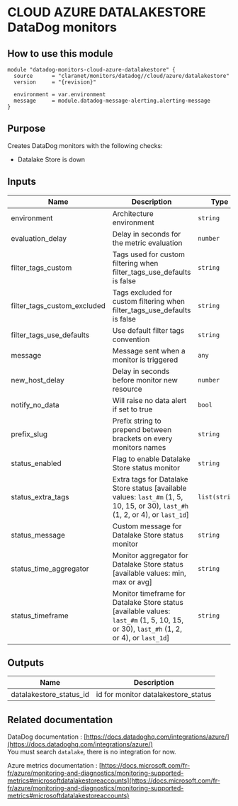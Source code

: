 # CLOUD AZURE DATALAKESTORE DataDog monitors

## How to use this module

```hcl
module "datadog-monitors-cloud-azure-datalakestore" {
  source      = "claranet/monitors/datadog//cloud/azure/datalakestore"
  version     = "{revision}"

  environment = var.environment
  message     = module.datadog-message-alerting.alerting-message
}

```

## Purpose

Creates DataDog monitors with the following checks:

- Datalake Store is down

## Inputs

| Name | Description | Type | Default | Required |
|------|-------------|------|---------|:-----:|
| environment | Architecture environment | `string` | n/a | yes |
| evaluation\_delay | Delay in seconds for the metric evaluation | `number` | `900` | no |
| filter\_tags\_custom | Tags used for custom filtering when filter\_tags\_use\_defaults is false | `string` | `"*"` | no |
| filter\_tags\_custom\_excluded | Tags excluded for custom filtering when filter\_tags\_use\_defaults is false | `string` | `""` | no |
| filter\_tags\_use\_defaults | Use default filter tags convention | `string` | `"true"` | no |
| message | Message sent when a monitor is triggered | `any` | n/a | yes |
| new\_host\_delay | Delay in seconds before monitor new resource | `number` | `300` | no |
| notify\_no\_data | Will raise no data alert if set to true | `bool` | `true` | no |
| prefix\_slug | Prefix string to prepend between brackets on every monitors names | `string` | `""` | no |
| status\_enabled | Flag to enable Datalake Store status monitor | `string` | `"true"` | no |
| status\_extra\_tags | Extra tags for Datalake Store status [available values: `last_#m` (1, 5, 10, 15, or 30), `last_#h` (1, 2, or 4), or `last_1d`] | `list(string)` | `[]` | no |
| status\_message | Custom message for Datalake Store status monitor | `string` | `""` | no |
| status\_time\_aggregator | Monitor aggregator for Datalake Store status [available values: min, max or avg] | `string` | `"max"` | no |
| status\_timeframe | Monitor timeframe for Datalake Store status [available values: `last_#m` (1, 5, 10, 15, or 30), `last_#h` (1, 2, or 4), or `last_1d`] | `string` | `"last_5m"` | no |

## Outputs

| Name | Description |
|------|-------------|
| datalakestore\_status\_id | id for monitor datalakestore\_status |

## Related documentation

DataDog documentation : [https://docs.datadoghq.com/integrations/azure/](https://docs.datadoghq.com/integrations/azure/)  
You must search `datalake`, there is no integration for now.

Azure metrics documentation : [https://docs.microsoft.com/fr-fr/azure/monitoring-and-diagnostics/monitoring-supported-metrics#microsoftdatalakestoreaccounts](https://docs.microsoft.com/fr-fr/azure/monitoring-and-diagnostics/monitoring-supported-metrics#microsoftdatalakestoreaccounts)
